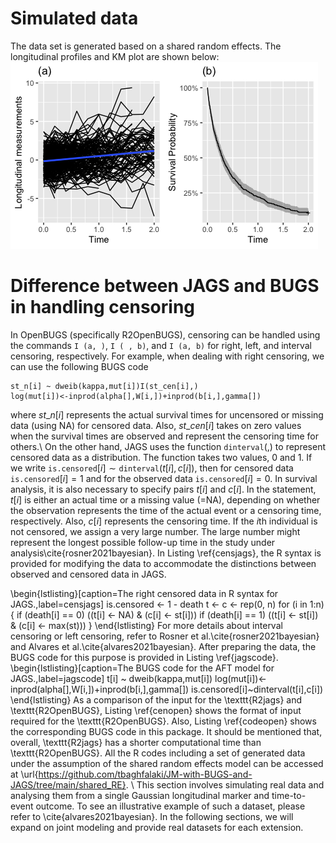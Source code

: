 
# Simulated data
The data set is generated based on a shared random effects. The longitudinal profiles and KM plot are shown below: 
![](/Figures/srm.png) 

# Difference between JAGS and BUGS in handling censoring
In OpenBUGS (specifically R2OpenBUGS), censoring can be handled using the commands $`\texttt{I (a, )}`$, $`\texttt{I ( , b)}`$, and $`\texttt{I (a, b)}`$ for right, left, and interval censoring, respectively. For example, when dealing with right censoring, we can use the following BUGS code 
  ```{r setup, include=FALSE}
 st_n[i] ~ dweib(kappa,mut[i])I(st_cen[i],)
 log(mut[i])<-inprod(alpha[],W[i,])+inprod(b[i,],gamma[])
```
where $st\_n[i]$ represents the actual survival times for uncensored or missing data (using NA) for censored data. Also, $st\_cen[i]$ takes on zero values when the survival times are observed and represent the censoring time for others.\\ 
On the other hand, JAGS uses the function $\texttt{dinterval}(,)$ to represent censored data as a distribution. The function takes two values, 0 and 1. If we write $\texttt{is.censored}[i]\sim \texttt{dinterval}(t[i], c[i])$, then for censored data $\texttt{is.censored}[i]=1$ and for the observed data $\texttt{is.censored}[i]=0$.
In survival analysis, it is also necessary to specify pairs $t[i]$ and $c[i]$. In the statement, $t[i]$ is either an actual time or a missing value (=NA), depending on whether the observation represents the time of the actual event or a censoring time, respectively. Also, $c[i]$ represents the censoring time. If the $i$th individual is not censored, we assign a very large number. The large number might represent the longest possible follow-up time in the study under analysis\cite{rosner2021bayesian}. In Listing \ref{censjags}, the R syntax is provided for modifying the data to accommodate the distinctions between observed and censored data in JAGS.

\begin{lstlisting}[caption=The right censored data in R syntax for JAGS.,label=censjags]
is.censored <- 1 - death
t <- c <- rep(0, n)
for (i in 1:n) {
  if (death[i] == 0) ((t[i] <- NA) & (c[i] <- st[i]))
  if (death[i] == 1) ((t[i] <- st[i]) & (c[i] <- max(st)))
}
\end{lstlisting}
For more details about interval censoring or left censoring, refer to Rosner et al.\cite{rosner2021bayesian} and Alvares et al.\cite{alvares2021bayesian}. After preparing the data, the BUGS code for this purpose is provided in Listing \ref{jagscode}.
\begin{lstlisting}[caption=The BUGS code for the AFT model for JAGS.,label=jagscode]
t[i] ~ dweib(kappa,mut[i]) 
    log(mut[i])<-inprod(alpha[],W[i,])+inprod(b[i,],gamma[])
    is.censored[i]~dinterval(t[i],c[i])
\end{lstlisting}
As a comparison of the input for the \texttt{R2jags} and \texttt{R2OpenBUGS}, Listing \ref{cenopen} shows the format of input required for the \texttt{R2OpenBUGS}. Also, Listing \ref{codeopen} shows the corresponding BUGS code in this package. It should be mentioned that, overall, \texttt{R2jags} has a shorter computational time than \texttt{R2OpenBUGS}. 
All the R codes including a set of generated data under the assumption of the shared random effects model can be accessed at \url{https://github.com/tbaghfalaki/JM-with-BUGS-and-JAGS/tree/main/shared_RE}. \\
This section involves simulating real data and analysing them from a single Gaussian longitudinal marker and time-to-event outcome. To see an illustrative example of such a dataset, please refer to \cite{alvares2021bayesian}. In the following sections, we will expand on joint modeling and provide real datasets for each extension.
